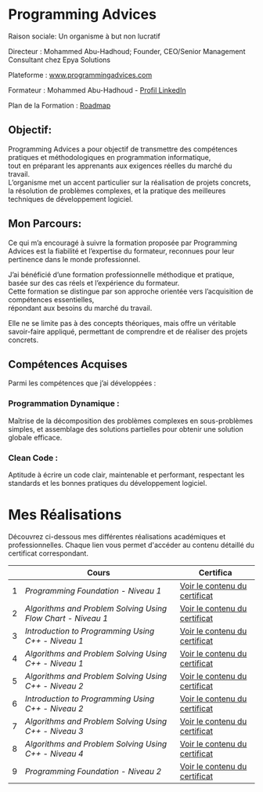 

# Programming Advices


Raison sociale: Un organisme à but non lucratif  

Directeur :  Mohammed Abu-Hadhoud;  Founder, CEO/Senior Management Consultant chez Epya Solutions  
  
Plateforme : www.programmingadvices.com  

Formateur : Mohammed Abu-Hadhoud - [Profil LinkedIn](https://www.linkedin.com/in/abuhadhoud/)  

Plan de la Formation : [Roadmap](https://programmingadvices.com/p/roadmap)  

## Objectif:  
Programming Advices a pour objectif de transmettre des compétences pratiques et méthodologiques en programmation informatique,   
tout en préparant les apprenants aux exigences réelles du marché du travail.  
L’organisme met un accent particulier sur la réalisation de projets concrets,  
la résolution de problèmes complexes, et la pratique des meilleures techniques de développement logiciel.  

## Mon Parcours:  
Ce qui m’a encouragé à suivre la formation proposée par Programming Advices est la fiabilité et l’expertise du formateur, reconnues pour leur pertinence dans le monde professionnel.  

J’ai bénéficié d’une formation professionnelle méthodique et pratique, basée sur des cas réels et l’expérience du formateur.  
 Cette formation se distingue par son approche orientée vers l’acquisition de compétences essentielles,  
  répondant aux besoins du marché du travail.  

Elle ne se limite pas à des concepts théoriques, mais offre un véritable savoir-faire appliqué, permettant de comprendre et de réaliser des projets concrets.  

## Compétences Acquises
Parmi les compétences que j’ai développées :  

### Programmation Dynamique :
Maîtrise de la décomposition des problèmes complexes en sous-problèmes simples, et assemblage des solutions partielles pour obtenir une solution globale efficace.  

### Clean Code :
Aptitude à écrire un code clair, maintenable et performant, respectant les standards et les bonnes pratiques du développement logiciel.  

# Mes Réalisations

Découvrez ci-dessous mes différentes réalisations académiques et professionnelles. Chaque lien vous permet d'accéder au contenu détaillé du certificat correspondant.

|   | Cours                                                         | Certifica                             |
|---|---------------------------------------------------------------|---------------------------------------|
| 1 | *Programming Foundation                          -  Niveau 1* | [Voir le contenu du certificat](#)    |
| 2 | *Algorithms and Problem Solving Using Flow Chart -  Niveau 1* | [Voir le contenu du certificat](#)    |
| 3 | *Introduction to Programming Using C++           -  Niveau 1* | [Voir le contenu du certificat](#)    |
| 4 | *Algorithms and Problem Solving Using C++        -  Niveau 1* | [Voir le contenu du certificat](#)    |
| 5 | *Algorithms and Problem Solving Using C++        -  Niveau 2* | [Voir le contenu du certificat](#)    |
| 6 | *Introduction to Programming Using C++           -  Niveau 2* | [Voir le contenu du certificat](#)    |
| 7 | *Algorithms and Problem Solving Using C++        -  Niveau 3* | [Voir le contenu du certificat](#)    |
| 8 | *Algorithms and Problem Solving Using C++        -  Niveau 4* | [Voir le contenu du certificat](#)    |
| 9 | *Programming Foundation                          -  Niveau 2*  | [Voir le contenu du certificat](#)    |
